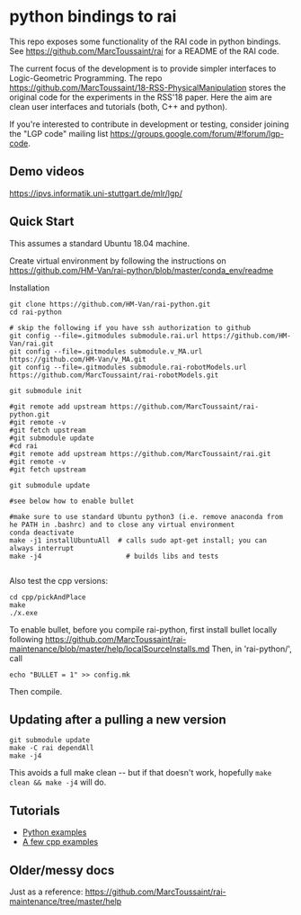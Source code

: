 # python bindings to rai

This repo exposes some functionality of the RAI code in python bindings. See https://github.com/MarcToussaint/rai for a README of the RAI code.

The current focus of the development is to provide simpler interfaces to Logic-Geometric Programming. The repo https://github.com/MarcToussaint/18-RSS-PhysicalManipulation stores the original code for the experiments in the RSS'18 paper. Here the aim are clean user interfaces and tutorials (both, C++ and python).

If you're interested to contribute in development or testing, consider joining the "LGP code" mailing list https://groups.google.com/forum/#!forum/lgp-code.

## Demo videos

https://ipvs.informatik.uni-stuttgart.de/mlr/lgp/

## Quick Start

This assumes a standard Ubuntu 18.04 machine.

Create virtual environment by following the instructions on https://github.com/HM-Van/rai-python/blob/master/conda_env/readme

Installation

```
git clone https://github.com/HM-Van/rai-python.git
cd rai-python

# skip the following if you have ssh authorization to github
git config --file=.gitmodules submodule.rai.url https://github.com/HM-Van/rai.git
git config --file=.gitmodules submodule.v_MA.url https://github.com/HM-Van/v_MA.git
git config --file=.gitmodules submodule.rai-robotModels.url https://github.com/MarcToussaint/rai-robotModels.git

git submodule init

#git remote add upstream https://github.com/MarcToussaint/rai-python.git
#git remote -v
#git fetch upstream
#git submodule update
#cd rai
#git remote add upstream https://github.com/MarcToussaint/rai.git
#git remote -v
#git fetch upstream

git submodule update

#see below how to enable bullet

#make sure to use standard Ubuntu python3 (i.e. remove anaconda from he PATH in .bashrc) and to close any virtual environment
conda deactivate
make -j1 installUbuntuAll  # calls sudo apt-get install; you can always interrupt
make -j4                     # builds libs and tests
 
```

Also test the cpp versions:
```
cd cpp/pickAndPlace
make
./x.exe
```

To enable bullet, before you compile rai-python, first install bullet locally following
https://github.com/MarcToussaint/rai-maintenance/blob/master/help/localSourceInstalls.md
Then, in 'rai-python/', call
```
echo "BULLET = 1" >> config.mk
```
Then compile.

## Updating after a pulling a new version

```
git submodule update
make -C rai dependAll
make -j4
```
This avoids a full make clean -- but if that doesn't work, hopefully `make clean && make -j4` will do.


## Tutorials

* [Python examples](docs/)
* [A few cpp examples](cpp/)

## Older/messy docs

Just as a reference: https://github.com/MarcToussaint/rai-maintenance/tree/master/help
